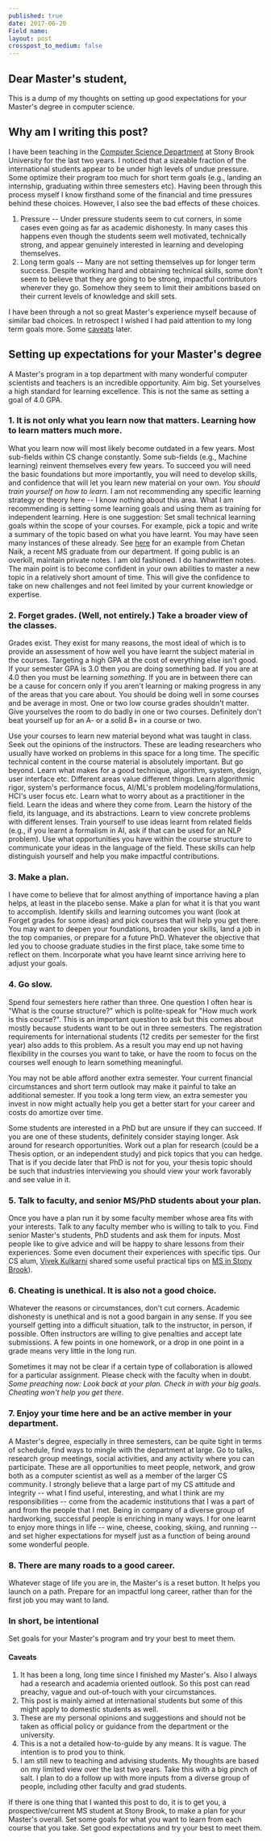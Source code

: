 ```yaml
---
published: true
date: 2017-06-20 
Field name: 
layout: post
crosspost_to_medium: false
---
```

## Dear Master&#39;s student, ##

This is a dump of my thoughts on setting up good expectations for your Master&#39;s degree in computer science.

## Why am I writing this post? ##

I have been teaching in the <a href="https://www.cs.stonybrook.edu/">Computer Science Department</a> at Stony Brook University for the last two years. I noticed that a sizeable fraction of the  international students appear to be under high levels of undue pressure. Some optimize their program too much for short term goals (e.g., landing an internship, graduating within three semesters etc). Having been through this process myself I know firsthand some of the financial and time pressures behind these choices. However, I also see the bad effects of these choices.

1. Pressure -- Under pressure students seem to cut corners, in some cases even going as far as academic dishonesty. In many cases this happens even though the students seem well motivated, technically strong, and appear genuinely interested in learning and developing themselves.
2. Long term goals -- Many are not setting themselves up for longer term success. Despite working hard and obtaining technical skills, some don&#39;t seem to believe that they are going to be strong, impactful contributors wherever they go. Somehow they seem to limit their ambitions based on their current levels of knowledge and skill sets.

I have been through a not so great Master&#39;s experience myself because of similar bad choices. In retrospect I wished I had paid attention to my long term goals more. Some [caveats](#caveats) later.

## Setting up expectations for your Master&#39;s degree ##

A Master&#39;s program in a top department with many wonderful computer scientists and teachers is an incredible opportunity.  Aim big. Set yourselves a high standard for learning excellence. This is not the same as setting a goal of 4.0 GPA.

### 1. It is not only what you learn now that matters. Learning how to learn matters much more. ###

What you learn now will most likely become outdated in a few years. Most sub-fields within CS change constantly. Some sub-fields (e.g., Machine learning) reinvent themselves every few years. To succeed you will need the basic foundations but more importantly, you will need to develop skills, and confidence that will let you learn new material on your own. _You should train yourself on how to learn._ 
I am not recommending any specific learning strategy or theory here -- I know nothing about this area. What I am recommending is setting some learning goals and using them as training for independent learning. Here is one suggestion: Set small technical learning goals within the scope of your courses. For example, pick a topic and write a summary of the topic based on what you have learnt. You may have seen many instances of these already. See <a href="http://chetannaik.github.io/">here</a> for an example from Chetan Naik, a recent MS graduate from our department. If going public is an overkill, maintain private notes. I am old fashioned. I do handwritten notes. The main point is to become confident in your own abilities to master a new topic in a relatively short amount of time. This will give the confidence to take on new challenges and not feel limited by your current knowledge or expertise.

### 2. Forget grades. (Well, not entirely.) Take a broader view of the classes. ###

Grades exist. They exist for many reasons, the most ideal of which is to provide an assessment of how well you have learnt the subject material in the courses. Targeting a high GPA at the cost of everything else isn&#39;t good. If your semester GPA is 3.0 then you are doing something bad. If you are at 4.0 then you must be learning _something_. If you are in between there can be a cause for concern only if you aren&#39;t learning or making progress in any of the areas that you care about. You should be doing well in some courses and be average in most. One or two low course grades shouldn&#39;t matter. Give yourselves the room to do badly in one or two courses. Definitely don&#39;t beat yourself up for an A- or a solid B+ in a course or two.

Use your courses to learn new material beyond what was taught in class. Seek out the opinions of the instructors. These are leading researchers who usually have worked on problems in this space for a long time. The specific technical content in the course material is absolutely important. But go beyond. Learn what makes for a good technique, algorithm, system, design, user interface etc. Different areas value different things. Learn algorithmic rigor, system&#39;s performance focus, AI/ML&#39;s problem modeling/formulations, HCI&#39;s user focus etc. Learn what to worry about as a practitioner in the field. Learn the ideas and where they come from. Learn the history of the field, its language, and its abstractions. Learn to view concrete problems with different lenses. Train yourself to use ideas learnt from related fields (e.g., if you learnt a formalism in AI, ask if that can be used for an NLP problem). Use what opportunities you have within the course structure to communicate your ideas in the language of the field. These skills can help distinguish yourself and help you make impactful contributions. 



### 3. Make a plan. ###

I have come to believe that for almost anything of importance having a plan helps, at least in the placebo sense. Make a plan for what it is that you want to accomplish. Identify skills and learning outcomes you want (look at Forget grades for some ideas) and pick courses that will help you get there. You may want to deepen your foundations, broaden your skills, land a job in the top companies, or prepare for a future PhD. Whatever the objective that led you to choose graduate studies in the first place, take some time to reflect on them. Incorporate what you have learnt since arriving here to adjust your goals.

### 4. Go slow. ###

Spend four semesters here rather than three. One question I often hear is &quot;What is the course structure?&quot; which is polite-speak for &quot;How much work is this course?&quot;. This is an important question to ask but this comes about mostly because students want to be out in three semesters. The registration requirements for international students (12 credits per semester for the first year) also adds to this problem. As a result you may end up not having flexibility in the courses you want to take, or have the room to focus on the courses well enough to learn something meaningful.

You may not be able afford another extra semester. Your current financial circumstances and short term outlook may make it painful to take an additional semester. If you took a long term view, an extra semester you invest in now might actually help you get a better start for your career and costs do amortize over time.

Some students are interested in a PhD but are unsure if they can succeed. If you are one of these students, definitely consider staying longer. Ask around for research opportunities. Work out a plan for research (could be a Thesis option, or an independent study) and pick topics that you can hedge. That is if you decide later that PhD is not for you, your thesis topic should be such that industries interviewing you should view your work favorably and see value in it.

### 5. Talk to faculty, and senior MS/PhD students about your plan. ###

Once you have a plan run it by some faculty member whose area fits with your interests. Talk to any faculty member who is willing to talk to you. Find senior Master&#39;s students, PhD students and ask them for inputs. Most people like to give advice and will be happy to share lessons from their experiences. Some even document their experiences with specific tips. Our CS alum, <a href="http://viveksck.github.io/">Vivek Kulkarni</a> shared some useful practical tips on <a href="https://medium.com/@viveksck/acing-your-masters-at-stony-brook-8d4b92cc49fc">MS in Stony Brook</a>).

### 6. Cheating is unethical. It is also not a good choice. ###

Whatever the reasons or circumstances, don&#39;t cut corners. Academic dishonesty is unethical and is not a good bargain in any sense. If you see yourself getting into a difficult situation, talk to the instructor, in person, if possible. Often instructors are willing to give penalties and accept late submissions. A few points in one homework, or a drop in one point in a grade means very little in the long run.

Sometimes it may not be clear if a certain type of collaboration is allowed for a particular assignment. Please check with the faculty when in doubt. _Some preaching now:  Look back at your plan. Check in with your big goals. Cheating won't help you get there_. 

### 7. Enjoy your time here and be an active member in your department. ###

A Master&#39;s degree, especially in three semesters, can be quite tight in terms of schedule, find ways to mingle with the department at large. Go to talks, research group meetings, social activities, and any activity where you can participate. These are all opportunities to meet people, network, and grow both as a computer scientist as well as a member of the larger CS community. I strongly believe that a large part of my CS attitude and integrity -- what I find useful, interesting, and what I think are my responsibilities -- come from the academic institutions that I was a part of and from the people that I met. Being in company of a diverse group of hardworking, successful people is enriching in many ways. I for one learnt to enjoy more things in life -- wine, cheese, cooking, skiing, and running -- and set higher expectations for myself just as a function of being around some wonderful people.

### 8. There are many roads to a good career. ###

Whatever stage of life you are in, the Master&#39;s is a reset button. It helps you launch on a path. Prepare for an impactful long career, rather than for the first job you may want to land.

### In short, be intentional ###

Set goals for your Master&#39;s program and try your best to meet them.

#### Caveats #### 
<a name="caveats"></a>

1. It has been a long, long time since I finished my Master&#39;s. Also I always had a research and academia oriented outlook. So this post can read preachy, vague and out-of-touch with your circumstances. 
2. This post is mainly aimed at international students but some of this might apply to domestic students as well.
3. These are my personal opinions and suggestions and should not be taken as official policy or guidance from the department or the university.
4. This is a not a detailed how-to-guide by any means. It is vague. The intention is to prod you to think.
5. I am still new to teaching and advising students. My thoughts are based on my limited view over the last two years. Take this with a big pinch of salt. I plan to do a follow up with more inputs from a diverse group of people, including other faculty and grad students.

If there is one thing that I wanted this post to do, it is to get you, a prospective/current MS student at Stony Brook, to make a plan for your Master&#39;s overall. Set some goals for what you want to learn from each course that you take. Set good expectations and try your best to meet them.
